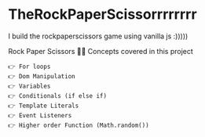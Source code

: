 # TheRockPaperScissorrrrrrrr
I build the rockpaperscissors game using vanilla js :)))))

  Rock Paper Scissors 🚀🔥
  Concepts covered in this project
  
    👉 For loops
    👉 Dom Manipulation
    👉 Variables
    👉 Conditionals (if else if)
    👉 Template Literals
    👉 Event Listeners
    👉 Higher order Function (Math.random())
